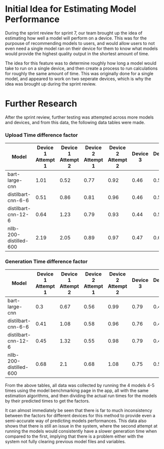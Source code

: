 # Initial Idea for Estimating Model Performance

During the sprint review for sprint 7, our team brought up the idea of estimating how well a model will perform on 
a device. This was for the purpouse of recommending models to users, and would allow users to not even need a single
model ran on their device for them to know what models would provide the highest quality output in the shortest amount
of time.

The idea for this feature was to determine roughly how long a model would take to run on a single device, and then
create a process to run calculations for roughly the same amount of time. This was originally done for a single model, 
and appeared to work on two seperate devices, which is why the idea was brought up during the sprint review.

# Further Research

After the sprint review, further testing was attempted across more models and devices, and from this data, the following data tables were made.

### Upload Time difference factor
| Model | Device 1 Attempt 1 | Device 1 Attempt 2 | Device 2 Attempt 1 | Device 2 Attempt 2 | Device 3 | Device 4 |
| - | - | - | - | - | - | - |
| bart-large-cnn | 1.01 | 0.52 | 0.77 | 0.92 | 0.46 | 0.54 |
| distilbart-cnn-6-6 | 0.51 | 0.86 | 0.81 | 0.96 | 0.46 | 0.55 |
| distilbart-cnn-12-6 | 0.64 | 1.23 | 0.79 | 0.93 | 0.44 | 0.53 |
| nllb-200-distilled-600 | 2.19 | 2.05 | 0.89 | 0.97 | 0.47 | 0.64 |

### Generation Time difference factor
| Model | Device 1 Attempt 1 | Device 1 Attempt 2 | Device 2 Attempt 1 | Device 2 Attempt 2 | Device 3 | Device 4 |
| - | - | - | - | - | - | - |
| bart-large-cnn | 0.3 | 0.67 | 0.56 | 0.99 | 0.79 | 0.45 |
| distilbart-cnn-6-6 | 0.41 | 1.08 | 0.58 | 0.96 | 0.76 | 0.46 |
| distilbart-cnn-12-6 | 0.45 | 1.32 | 0.55 | 0.98 | 0.79 | 0.45 |
| nllb-200-distilled-600 | 0.68 | 2.1 | 0.68 | 1.08 | 0.75 | 0.5 |

From the above tables, all data was collected by running the 4 models 4-5 times using the model benchmarking page in the app, all with the same
estimation algorithms, and then dividing the actual run times for the models by their predicted times to get the factors.

It can almost immediately be seen that there is far to much inconsistency between the factors for different devices for this method to provide even a semi-accurate way of predicting models performances. This data also shows that there is still an issue in the system, where the second attempt at running the models would consistently have a slower generation time when compared to the first, implying that there is a problem either with the system not fully clearing previous model files and variables.